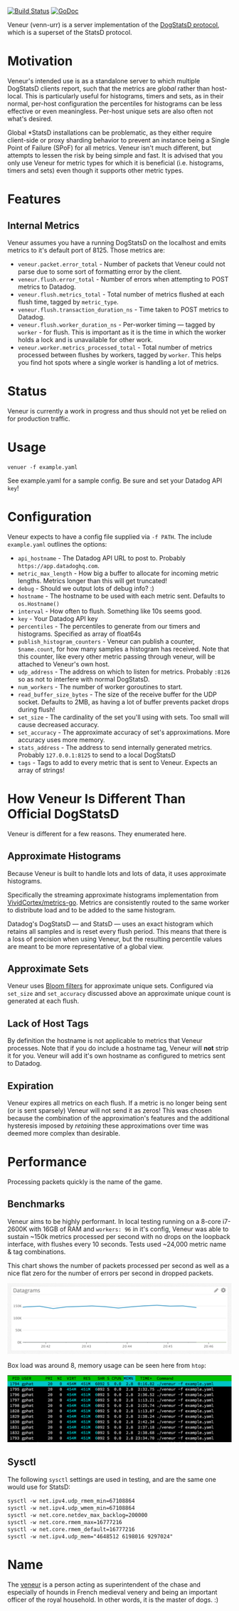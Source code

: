 [![Build Status](https://travis-ci.org/stripe/veneur.svg?branch=master)](https://travis-ci.org/stripe/veneur)
[![GoDoc](https://godoc.org/github.com/stripe/veneur?status.svg)](http://godoc.org/github.com/stripe/veneur)

Veneur (venn-urr) is a server implementation of the [DogStatsD protocol](http://docs.datadoghq.com/guides/dogstatsd/#datagram-format), which is a superset of the StatsD protocol.

# Motivation

Veneur's intended use is as a standalone server to which multiple DogStatsD clients report, such that the metrics are *global*
rather than host-local. This is particularly useful for histograms, timers and sets, as in their normal, per-host configuration the
percentiles for histograms can be less effective or even meaningless. Per-host unique sets are also often not what's desired.

Global \*StatsD installations can be problematic, as they either require client-side or proxy sharding behavior to prevent an
instance being a Single Point of Failure (SPoF) for all metrics. Veneur isn't much different, but attempts to lessen the risk
by being simple and fast. It is advised that you only use Veneur for metric types for which it is beneficial (i.e. histograms, timers
and sets) even though it supports other metric types.

# Features

## Internal Metrics

Veneur assumes you have a running DogStatsD on the localhost and emits metrics to it's default port of 8125. Those metrics are:

* `veneur.packet.error_total` - Number of packets that Veneur could not parse due to some sort of formatting error by the client.
* `veneur.flush.error_total` - Number of errors when attempting to POST metrics to Datadog.
* `veneur.flush.metrics_total` - Total number of metrics flushed at each flush time, tagged by `metric_type`.
* `veneur.flush.transaction_duration_ns` - Time taken to POST metrics to Datadog.
* `veneur.flush.worker_duration_ns` - Per-worker timing — tagged by `worker` - for flush. This is important as it is the time in which the worker holds a lock and is unavailable for other work.
* `veneur.worker.metrics_processed_total` - Total number of metrics processed between flushes by workers, tagged by `worker`. This helps you find hot spots where a single worker is handling a lot of metrics.

# Status

Veneur is currently a work in progress and thus should not yet be relied on for production traffic.

# Usage
```
venuer -f example.yaml
```

See example.yaml for a sample config. Be sure and set your Datadog API `key`!

# Configuration

Veneur expects to have a config file supplied via `-f PATH`. The include `example.yaml` outlines the options:

* `api_hostname` - The Datadog API URL to post to. Probably `https://app.datadoghq.com`.
* `metric_max_length` - How big a buffer to allocate for incoming metric lengths. Metrics longer than this will get truncated!
* `debug` - Should we output lots of debug info? :)
* `hostname` - The hostname to be used with each metric sent. Defaults to `os.Hostname()`
* `interval` - How often to flush. Something like 10s seems good.
* `key` - Your Datadog API key
* `percentiles` - The percentiles to generate from our timers and histograms. Specified as array of float64s
* `publish_histogram_counters` - Veneur can publish a counter, `$name.count`, for how many samples a histogram has received. Note that this counter, like every other metric passing through veneur, will be attached to Veneur's own host.
* `udp_address` - The address on which to listen for metrics. Probably `:8126` so as not to interfere with normal DogStatsD.
* `num_workers` - The number of worker goroutines to start.
* `read_buffer_size_bytes` - The size of the receive buffer for the UDP socket. Defaults to 2MB, as having a lot of buffer prevents packet drops during flush!
* `set_size` - The cardinality of the set you'll using with sets. Too small will cause decreased accuracy.
* `set_accuracy` - The approximate accuracy of set's approximations. More accuracy uses more memory.
* `stats_address` - The address to send internally generated metrics. Probably `127.0.0.1:8125` to send to a local DogStatsD
* `tags` - Tags to add to every metric that is sent to Veneur. Expects an array of strings!

# How Veneur Is Different Than Official DogStatsD

Veneur is different for a few reasons. They enumerated here.

## Approximate Histograms

Because Veneur is built to handle lots and lots of data, it uses approximate histograms.

Specifically the streaming approximate histograms
 implementation from [VividCortex/metrics-go](https://github.com/VividCortex/gohistogram). Metrics are consistently routed to the same worker to distribute load and to be added to the same histogram.

Datadog's DogStatsD — and StatsD — uses an exact histogram which retains all samples and is reset every flush period. This means that there is a loss of precision when using Veneur, but
the resulting percentile values are meant to be more representative of a global view.

## Approximate Sets

Veneur uses [Bloom filters](https://github.com/willf/bloom) for approximate unique sets. Configured via `set_size` and `set_accuracy`
discussed above an approximate unique count is generated at each flush.

## Lack of Host Tags

By definition the hostname is not applicable to metrics that Veneur processes. Note that if you
do include a hostname tag, Veneur will **not** strip it for you. Veneur will add it's own hostname as configured to metrics sent to Datadog.

## Expiration

Veneur expires all metrics on each flush. If a metric is no longer being sent (or is sent sparsely) Veneur will not send it as zeros! This was chosen because the combination of the approximation's features and the additional hysteresis imposed by *retaining* these approximations over time was deemed more complex than desirable.

# Performance

Processing packets quickly is the name of the game.

## Benchmarks

Veneur aims to be highly performant. In local testing running on a 8-core i7-2600K
with 16GB of RAM and `workers: 96` in it's config, Veneur was able to sustain ~150k metrics processed per second with no drops on the loopback interface,
with flushes every 10 seconds. Tests used ~24,000 metric name & tag combinations.

This chart shows the number of packets processed per second as well as a nice flat zero for the number of errors per second in dropped packets.

![Benchmark](/benchmark.png?raw=true "Benchmark")

Box load was around 8, memory usage can be seen here from `htop`:

![Memory Usage](/memory.png?raw=true "Memory Usage")

## Sysctl

The following `sysctl` settings are used in testing, and are the same one would use for StatsD:

```
sysctl -w net.ipv4.udp_rmem_min=67108864
sysctl -w net.ipv4.udp_wmem_min=67108864
sysctl -w net.core.netdev_max_backlog=200000
sysctl -w net.core.rmem_max=16777216
sysctl -w net.core.rmem_default=16777216
sysctl -w net.ipv4.udp_mem="4648512 6198016 9297024"
```

# Name

The [veneur](https://en.wikipedia.org/wiki/Grand_Huntsman_of_France) is a person acting as superintendent of the chase and especially
of hounds in French medieval venery and being an important officer of the royal household. In other words, it is the master of dogs. :)
